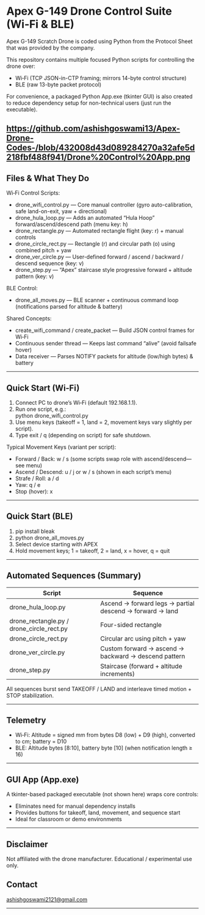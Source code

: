 # Apex G-149 Drone Control Suite (Wi‑Fi & BLE)

Apex G-149 Scratch Drone is coded using Python from the Protocol Sheet that was provided by the company.

This repository contains multiple focused Python scripts for controlling the drone over:
- Wi‑Fi (TCP JSON-in-CTP framing; mirrors 14-byte control structure)
- BLE (raw 13-byte packet protocol)

For convenience, a packaged Python App.exe (tkinter GUI) is also created to reduce dependency setup for non-technical users (just run the executable).

https://github.com/ashishgoswami13/Apex-Drone-Codes-/blob/432008d43d089284270a32afe5d218fbf488f941/Drone%20Control%20App.png
---

## Files & What They Do

Wi‑Fi Control Scripts:
- drone_wifi_control.py — Core manual controller (gyro auto-calibration, safe land-on-exit, yaw + directional)
- drone_hula_loop.py — Adds an automated “Hula Hoop” forward/ascend/descend path (menu key: h)
- drone_rectangle.py — Automated rectangle flight (key: r) + manual controls
- drone_circle_rect.py — Rectangle (r) and circular path (o) using combined pitch + yaw
- drone_ver_circle.py — User-defined forward / ascend / backward / descend sequence (key: v)
- drone_step.py — “Apex” staircase style progressive forward + altitude pattern (key: v)

BLE Control:
- drone_all_moves.py — BLE scanner + continuous command loop (notifications parsed for altitude & battery)

Shared Concepts:
- create_wifi_command / create_packet — Build JSON control frames for Wi‑Fi
- Continuous sender thread — Keeps last command “alive” (avoid failsafe hover)
- Data receiver — Parses NOTIFY packets for altitude (low/high bytes) & battery

---

## Quick Start (Wi‑Fi)

1. Connect PC to drone’s Wi‑Fi (default 192.168.1.1).
2. Run one script, e.g.:  
   python drone_wifi_control.py  
3. Use menu keys (takeoff = 1, land = 2, movement keys vary slightly per script).
4. Type exit / q (depending on script) for safe shutdown.

Typical Movement Keys (variant per script):
- Forward / Back: w / s (some scripts swap role with ascend/descend—see menu)
- Ascend / Descend: u / j or w / s (shown in each script’s menu)
- Strafe / Roll: a / d
- Yaw: q / e
- Stop (hover): x

---

## Quick Start (BLE)

1. pip install bleak
2. python drone_all_moves.py
3. Select device starting with APEX
4. Hold movement keys; 1 = takeoff, 2 = land, x = hover, q = quit

---

## Automated Sequences (Summary)

| Script | Sequence |
|--------|----------|
| drone_hula_loop.py | Ascend → forward legs → partial descend → forward → land |
| drone_rectangle.py / drone_circle_rect.py | Four-sided rectangle |
| drone_circle_rect.py | Circular arc using pitch + yaw |
| drone_ver_circle.py | Custom forward → ascend → backward → descend pattern |
| drone_step.py | Staircase (forward + altitude increments) |

All sequences burst send TAKEOFF / LAND and interleave timed motion + STOP stabilization.

---

## Telemetry

- Wi‑Fi: Altitude = signed mm from bytes D8 (low) + D9 (high), converted to cm; battery = D10
- BLE: Altitude bytes [8:10], battery byte [10] (when notification length ≥ 16)

---

## GUI App (App.exe)

A tkinter-based packaged executable (not shown here) wraps core controls:
- Eliminates need for manual dependency installs
- Provides buttons for takeoff, land, movement, and sequence start
- Ideal for classroom or demo environments

---

## Disclaimer

Not affiliated with the drone manufacturer. Educational / experimental use only.

## Contact

ashishgoswami2121@gmail.com

---

